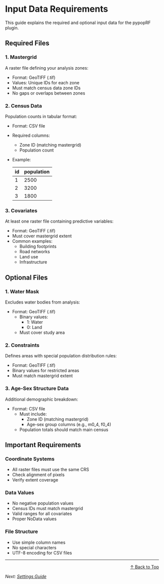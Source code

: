 # Input Data Requirements

This guide explains the required and optional input data for the pypopRF plugin.

## Required Files

### 1. Mastergrid
A raster file defining your analysis zones:

- Format: GeoTIFF (.tif)
- Values: Unique IDs for each zone
- Must match census data zone IDs
- No gaps or overlaps between zones

### 2. Census Data
Population counts in tabular format:

- Format: CSV file
- Required columns:
    - Zone ID (matching mastergrid)
    - Population count
- Example:

    | id | population |
    |----|------------|
    | 1  | 2500       |
    | 2  | 3200       |
    | 3  | 1800       |

### 3. Covariates

At least one raster file containing predictive variables:

- Format: GeoTIFF (.tif)
- Must cover mastergrid extent
- Common examples:
    - Building footprints
    - Road networks
    - Land use
    - Infrastructure

## Optional Files

### 1. Water Mask
Excludes water bodies from analysis:

- Format: GeoTIFF (.tif)
  - Binary values:
    - 1: Water
    - 0: Land
  - Must cover study area

### 2. Constraints
Defines areas with special population distribution rules:

- Format: GeoTIFF (.tif)
- Binary values for restricted areas
- Must match mastergrid extent

### 3. Age-Sex Structure Data
Additional demographic breakdown:

- Format: CSV file
  - Must include:
    - Zone ID (matching mastergrid)
    - Age-sex group columns (e.g., m0_4, f0_4)
  - Population totals should match main census

## Important Requirements

### Coordinate Systems
- All raster files must use the same CRS
- Check alignment of pixels
- Verify extent coverage

### Data Values
- No negative population values
- Census IDs must match mastergrid
- Valid ranges for all covariates
- Proper NoData values

### File Structure
- Use simple column names
- No special characters
- UTF-8 encoding for CSV files

---

<div align="right">
  <a href="#top">↑ Back to Top</a>
</div>

*Next: [Settings Guide](settings.md)*